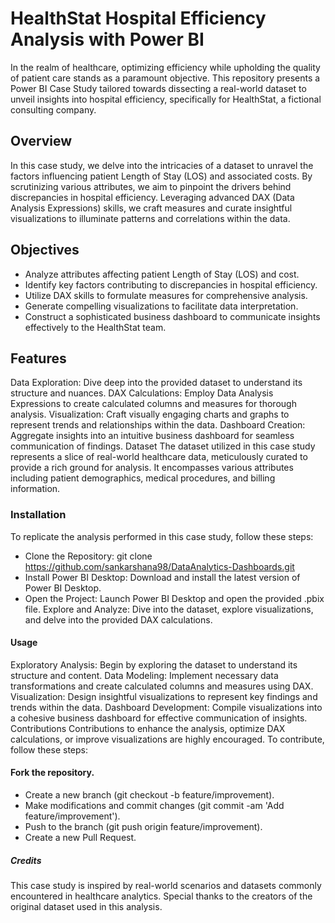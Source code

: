 # HealthStat Hospital Efficiency Analysis with Power BI
In the realm of healthcare, optimizing efficiency while upholding the quality of patient care stands as a paramount objective. This repository presents a Power BI Case Study tailored towards dissecting a real-world dataset to unveil insights into hospital efficiency, specifically for HealthStat, a fictional consulting company.

## Overview
In this case study, we delve into the intricacies of a dataset to unravel the factors influencing patient Length of Stay (LOS) and associated costs. By scrutinizing various attributes, we aim to pinpoint the drivers behind discrepancies in hospital efficiency. Leveraging advanced DAX (Data Analysis Expressions) skills, we craft measures and curate insightful visualizations to illuminate patterns and correlations within the data.

## Objectives
- Analyze attributes affecting patient Length of Stay (LOS) and cost.
- Identify key factors contributing to discrepancies in hospital efficiency.
- Utilize DAX skills to formulate measures for comprehensive analysis.
- Generate compelling visualizations to facilitate data interpretation.
- Construct a sophisticated business dashboard to communicate insights effectively to the HealthStat team.

## Features
Data Exploration: Dive deep into the provided dataset to understand its structure and nuances.
DAX Calculations: Employ Data Analysis Expressions to create calculated columns and measures for thorough analysis.
Visualization: Craft visually engaging charts and graphs to represent trends and relationships within the data.
Dashboard Creation: Aggregate insights into an intuitive business dashboard for seamless communication of findings.
Dataset
The dataset utilized in this case study represents a slice of real-world healthcare data, meticulously curated to provide a rich ground for analysis. It encompasses various attributes including patient demographics, medical procedures, and billing information.

### Installation
To replicate the analysis performed in this case study, follow these steps:

- Clone the Repository: git clone https://github.com/sankarshana98/DataAnalytics-Dashboards.git
- Install Power BI Desktop: Download and install the latest version of Power BI Desktop.
- Open the Project: Launch Power BI Desktop and open the provided .pbix file.
Explore and Analyze: Dive into the dataset, explore visualizations, and delve into the provided DAX calculations.

#### Usage
Exploratory Analysis: Begin by exploring the dataset to understand its structure and content.
Data Modeling: Implement necessary data transformations and create calculated columns and measures using DAX.
Visualization: Design insightful visualizations to represent key findings and trends within the data.
Dashboard Development: Compile visualizations into a cohesive business dashboard for effective communication of insights.
Contributions
Contributions to enhance the analysis, optimize DAX calculations, or improve visualizations are highly encouraged. To contribute, follow these steps:

#### Fork the repository.
- Create a new branch (git checkout -b feature/improvement).
- Make modifications and commit changes (git commit -am 'Add feature/improvement').
- Push to the branch (git push origin feature/improvement).
- Create a new Pull Request.

##### Credits
This case study is inspired by real-world scenarios and datasets commonly encountered in healthcare analytics. Special thanks to the creators of the original dataset used in this analysis.
